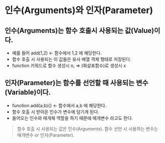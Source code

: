 # 인수(Arguments)와 인자(Parameter)

## 인수(Arguments)는 함수 호출시 사용되는 값(Value)이다.
- 예를 들어 add(1,2) <- 함수에서 1,2 에 해당한다.
- 함수 호출 시 사용되는 이 값들은 유사 배열 객체 형태로 저장된다.
- function 키워드로 함수 생성시 o, => (화살표함수)로 생성시 x

## 인자(Parameter)는 함수를 선언할 때 사용되는 변수(Variable)이다.
- function add(a,b){} <- 함수에서 a,b 에 해당한다.
- 함수 호출 시 받아온 인수가 변수에 담기게 된다.
- 들어오는 인수와 매개체 역할을 하기 때문에 매개변수 라고도 한다.

> 함수 호출 시 사용되는 값은 인수(Arguments).
> 함수 선언 시 사용하는 변수는 매개변수 or 인자(Parameter).